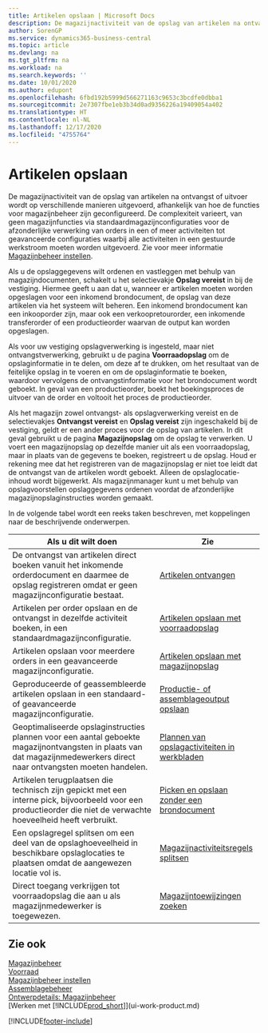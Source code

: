 ```yaml
---
title: Artikelen opslaan | Microsoft Docs
description: De magazijnactiviteit van de opslag van artikelen na ontvangst of uitvoer wordt op verschillende manieren uitgevoerd, afhankelijk van hoe de functies voor magazijnbeheer zijn geconfigureerd.
author: SorenGP
ms.service: dynamics365-business-central
ms.topic: article
ms.devlang: na
ms.tgt_pltfrm: na
ms.workload: na
ms.search.keywords: ''
ms.date: 10/01/2020
ms.author: edupont
ms.openlocfilehash: 6fbd192b5999d566271163c9653c3bcdfe0dbba1
ms.sourcegitcommit: 2e7307fbe1eb3b34d0ad9356226a19409054a402
ms.translationtype: HT
ms.contentlocale: nl-NL
ms.lasthandoff: 12/17/2020
ms.locfileid: "4755764"
---
```

# <a name="putting-items-away"></a>Artikelen opslaan
De magazijnactiviteit van de opslag van artikelen na ontvangst of uitvoer wordt op verschillende manieren uitgevoerd, afhankelijk van hoe de functies voor magazijnbeheer zijn geconfigureerd. De complexiteit varieert, van geen magazijnfuncties via standaardmagazijnconfiguraties voor de afzonderlijke verwerking van orders in een of meer activiteiten tot geavanceerde configuraties waarbij alle activiteiten in een gestuurde werkstroom moeten worden uitgevoerd. Zie voor meer informatie [Magazijnbeheer instellen](warehouse-setup-warehouse.md).

Als u de opslaggegevens wilt ordenen en vastleggen met behulp van magazijndocumenten, schakelt u het selectievakje **Opslag vereist** in bij de vestiging. Hiermee geeft u aan dat u, wanneer er artikelen moeten worden opgeslagen voor een inkomend brondocument, de opslag van deze artikelen via het systeem wilt beheren. Een inkomend brondocument kan een inkooporder zijn, maar ook een verkoopretourorder, een inkomende transferorder of een productieorder waarvan de output kan worden opgeslagen.  

Als voor uw vestiging opslagverwerking is ingesteld, maar niet ontvangstverwerking, gebruikt u de pagina **Voorraadopslag** om de opslaginformatie in te delen, om deze af te drukken, om het resultaat van de feitelijke opslag in te voeren en om de opslaginformatie te boeken, waardoor vervolgens de ontvangstinformatie voor het brondocument wordt geboekt. In geval van een productieorder, boekt het boekingsproces de uitvoer van de order en voltooit het proces de productieorder.

Als het magazijn zowel ontvangst- als opslagverwerking vereist en de selectievakjes **Ontvangst vereist** en **Opslag vereist** zijn ingeschakeld bij de vestiging, geldt er een ander proces voor de opslag van artikelen. In dit geval gebruikt u de pagina **Magazijnopslag** om de opslag te verwerken. U voert een magazijnopslag op dezelfde manier uit als een voorraadopslag, maar in plaats van de gegevens te boeken, registreert u de opslag. Houd er rekening mee dat het registreren van de magazijnopslag er niet toe leidt dat de ontvangst van de artikelen wordt geboekt. Alleen de opslaglocatie-inhoud wordt bijgewerkt. Als magazijnmanager kunt u met behulp van opslagvoorstellen opslaggegevens ordenen voordat de afzonderlijke magazijnopslaginstructies worden gemaakt.

In de volgende tabel wordt een reeks taken beschreven, met koppelingen naar de beschrijvende onderwerpen.   

|**Als u dit wilt doen**|**Zie**|  
|------------|-------------|  
|De ontvangst van artikelen direct boeken vanuit het inkomende orderdocument en daarmee de opslag registreren omdat er geen magazijnconfiguratie bestaat.|[Artikelen ontvangen](warehouse-how-receive-items.md)|  
|Artikelen per order opslaan en de ontvangst in dezelfde activiteit boeken, in een standaardmagazijnconfiguratie.|[Artikelen opslaan met voorraadopslag](warehouse-how-to-put-items-away-with-inventory-put-aways.md)|  
|Artikelen opslaan voor meerdere orders in een geavanceerde magazijnconfiguratie.|[Artikelen opslaan met magazijnopslag](warehouse-how-to-put-items-away-with-warehouse-put-aways.md)|  
|Geproduceerde of geassembleerde artikelen opslaan in een standaard- of geavanceerde magazijnconfiguratie.|[Productie- of assemblageoutput opslaan](warehouse-how-to-put-away-production-output.md)|
|Geoptimaliseerde opslaginstructies plannen voor een aantal geboekte magazijnontvangsten in plaats van dat magazijnmedewerkers direct naar ontvangsten moeten handelen.|[Plannen van opslagactiviteiten in werkbladen](warehouse-how-to-plan-put-aways-in-worksheets.md)|  
|Artikelen terugplaatsen die technisch zijn gepickt met een interne pick, bijvoorbeeld voor een productieorder die niet de verwachte hoeveelheid heeft verbruikt.|[Picken en opslaan zonder een brondocument](warehouse-how-to-create-put-aways-from-internal-put-aways.md)|
|Een opslagregel splitsen om een deel van de opslaghoeveelheid in beschikbare opslaglocaties te plaatsen omdat de aangewezen locatie vol is.|[Magazijnactiviteitsregels splitsen](warehouse-how-to-split-warehouse-activity-lines.md)|
|Direct toegang verkrijgen tot voorraadopslag die aan u als magazijnmedewerker is toegewezen.|[Magazijntoewijzingen zoeken](warehouse-how-to-find-your-warehouse-assignments.md)|    

## <a name="see-also"></a>Zie ook  
[Magazijnbeheer](warehouse-manage-warehouse.md)  
[Voorraad](inventory-manage-inventory.md)  
[Magazijnbeheer instellen](warehouse-setup-warehouse.md)     
[Assemblagebeheer](assembly-assemble-items.md)    
[Ontwerpdetails: Magazijnbeheer](design-details-warehouse-management.md)  
[Werken met [!INCLUDE[prod_short](includes/prod_short.md)]](ui-work-product.md)  


[!INCLUDE[footer-include](includes/footer-banner.md)]